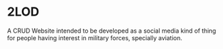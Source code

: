 # 2LOD
A CRUD Website intended to be developed as a social media kind of thing for people having interest in military forces, specially aviation. 
